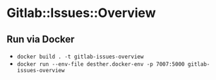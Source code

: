 # Gitlab::Issues::Overview


## Run via Docker

* `docker build . -t gitlab-issues-overview`
* `docker run --env-file desther.docker-env -p 7007:5000 gitlab-issues-overview`


